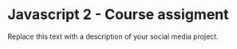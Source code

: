 # Javascript 2 - Course assigment
Replace this text with a description of your social media project.
